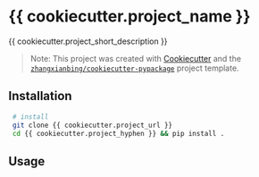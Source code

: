 # {{ cookiecutter.project_name }}

{{ cookiecutter.project_short_description }}

> Note: This project was created with [Cookiecutter](https://github.com/cookiecutter/cookiecutter) and the [`zhangxianbing/cookiecutter-pypackage`](https://github.com/zhangxianbing/cookiecutter-pypackage) project template.

## Installation

```bash
 # install
 git clone {{ cookiecutter.project_url }}
 cd {{ cookiecutter.project_hyphen }} && pip install .
```

## Usage

